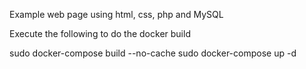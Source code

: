 
Example web page using html, css, php and MySQL

Execute the following to do the docker build

sudo docker-compose build --no-cache
sudo docker-compose up -d
